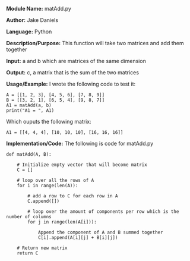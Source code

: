 **Module Name:** matAdd.py

**Author:** Jake Daniels

**Language:** Python

**Description/Purpose:** This function will take two matrices and add them together

**Input:** a and b which are matrices of the same dimension

**Output:** c, a matrix that is the sum of the two matrices

**Usage/Example:** I wrote the following code to test it:

    A = [[1, 2, 3], [4, 5, 6], [7, 8, 9]]
    B = [[3, 2, 1], [6, 5, 4], [9, 8, 7]]
    A1 = matAdd(a, b)
    print("A1 = ", A1)

Which ouputs the following matrix:

    A1 = [[4, 4, 4], [10, 10, 10], [16, 16, 16]]

**Implementation/Code:** The following is code for matAdd.py

    def matAdd(A, B):
    
        # Initialize empty vector that will become matrix
        C = []
        
        # loop over all the rows of A
        for i in range(len(A)):
        
            # add a row to C for each row in A
            C.append([])
            
            # loop over the amount of components per row which is the number of columns
            for j in range(len(A[i])):
            
                Append the component of A and B summed together
                C[i].append(A[i][j] + B[i][j])
                
        # Return new matrix
        return C
